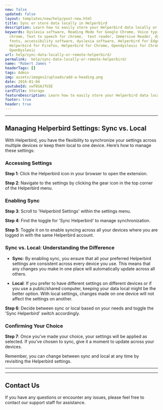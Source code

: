 ```yaml
---
new: false
updated: false
layout: templates/new/help/post-new.html
title: Sync or store data locally in Helperbird
description: Learn how to easily store your Helperbird data locally or sync across browsers.
keywords: Dyslexia software, Reading Mode for Google Chrome, Voice typing for
  chrome, Text to speech for chrome,  text reader, Immersive Reader, dyslexia
  fonts, accessibility software, dyslexia software, Helperbird for Edge,
  Helperbird for Firefox, Helperbird for Chrome, Opendyslexic for Chrome,
  OpenDyslexic
url: help/sync-data-locally-or-remote-helperbird/
permalink:  help/sync-data-locally-or-remote-helperbird/
name: "Robert James "
headerTags: []
tags: Admin
img: assets/images2/uploads/add-a-heading.png
date: 2016-01-04
youtubeId: vwT8SAJfU3E
cardTitle: Storage
featureDescription: Learn how to easily store your Helperbird data locally or sync across browsers.
footer: true
header: true
---
```

---

## Managing Helperbird Settings: Sync vs. Local

With Helperbird, you have the flexibility to synchronize your settings across multiple devices or keep them local to one device. Here’s how to manage these settings:

### Accessing Settings

**Step 1**: Click the Helperbird icon in your browser to open the extension.

**Step 2**: Navigate to the settings by clicking the gear icon in the top corner of the Helperbird menu.

### Enabling Sync

**Step 3**: Scroll to 'Helperbird Settings' within the settings menu.

**Step 4**: Find the toggle for 'Sync Helperbird' to manage synchronization.

**Step 5**: Toggle it on to enable syncing across all your devices where you are logged in with the same Helperbird account.

### Sync vs. Local: Understanding the Difference

- **Sync**: By enabling sync, you ensure that all your preferred Helperbird settings are consistent across every device you use. This means that any changes you make in one place will automatically update across all others.

- **Local**: If you prefer to have different settings on different devices or if you use a public/shared computer, keeping your data local might be the better option. With local settings, changes made on one device will not affect the settings on another.

**Step 6**: Decide between sync or local based on your needs and toggle the 'Sync Helperbird' switch accordingly.

### Confirming Your Choice

**Step 7**: Once you've made your choice, your settings will be applied as selected. If you've chosen to sync, give it a moment to update across your devices.

Remember, you can change between sync and local at any time by revisiting the Helperbird settings.


---
---

## Contact Us

If you have any questions or encounter any issues, please feel free to contact our support staff for assistance.
